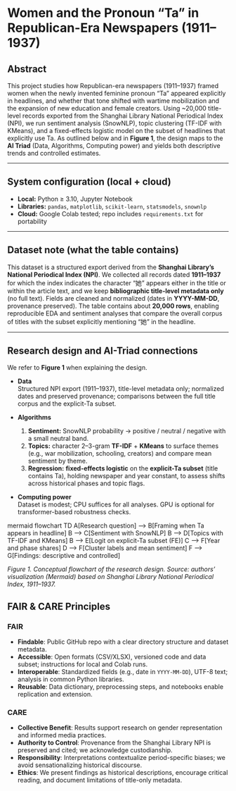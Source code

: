# Women and the Pronoun “Ta” in Republican-Era Newspapers (1911–1937)

## Abstract
This project studies how Republican-era newspapers (1911–1937) framed women when the newly invented feminine pronoun “Ta” appeared explicitly in headlines, and whether that tone shifted with wartime mobilization and the expansion of new education and female creators. Using ~20,000 title-level records exported from the Shanghai Library National Periodical Index (NPI), we run sentiment analysis (SnowNLP), topic clustering (TF-IDF with KMeans), and a fixed-effects logistic model on the subset of headlines that explicitly use Ta. As outlined below and in **Figure 1**, the design maps to the **AI Triad** (Data, Algorithms, Computing power) and yields both descriptive trends and controlled estimates.

---

## System configuration (local + cloud)
- **Local:** Python ≥ 3.10, Jupyter Notebook
- **Libraries:** `pandas`, `matplotlib`, `scikit-learn`, `statsmodels`, `snownlp`
- **Cloud:** Google Colab tested; repo includes `requirements.txt` for portability

---

## Dataset note (what the table contains)
This dataset is a structured export derived from the **Shanghai Library’s National Periodical Index (NPI)**. We collected all records dated **1911–1937** for which the index indicates the character “她” appears either in the title or within the article text, and we keep **bibliographic title-level metadata only** (no full text). Fields are cleaned and normalized (dates in **YYYY-MM-DD**, provenance preserved). The table contains about **20,000 rows**, enabling reproducible EDA and sentiment analyses that compare the overall corpus of titles with the subset explicitly mentioning “她” in the headline.

---

## Research design and AI-Triad connections
We refer to **Figure 1** when explaining the design.

- **Data**  
  Structured NPI export (1911–1937), title-level metadata only; normalized dates and preserved provenance; comparisons between the full title corpus and the explicit-Ta subset.

- **Algorithms**  
  1) **Sentiment:** SnowNLP probability → positive / neutral / negative with a small neutral band.  
  2) **Topics:** character 2–3-gram **TF-IDF** + **KMeans** to surface themes (e.g., war mobilization, schooling, creators) and compare mean sentiment by theme.  
  3) **Regression:** **fixed-effects logistic** on the **explicit-Ta subset** (title contains Ta), holding newspaper and year constant, to assess shifts across historical phases and topic flags.

- **Computing power**  
  Dataset is modest; CPU suffices for all analyses. GPU is optional for transformer-based robustness checks.

mermaid flowchart TD A[Research question] --> B[Framing when Ta appears in headline] B --> C[Sentiment with SnowNLP] B --> D[Topics with TF-IDF and KMeans] B --> E[Logit on explicit-Ta subset (FE)] C --> F[Year and phase shares] D --> F[Cluster labels and mean sentiment] F --> G[Findings: descriptive and controlled]

*Figure 1. Conceptual flowchart of the research design. Source: authors’ visualization (Mermaid) based on Shanghai Library National Periodical Index, 1911–1937.*


## FAIR & CARE Principles

### FAIR
- **Findable**: Public GitHub repo with a clear directory structure and dataset metadata.
- **Accessible**: Open formats (CSV/XLSX), versioned code and data subset; instructions for local and Colab runs.
- **Interoperable**: Standardized fields (e.g., date in `YYYY-MM-DD`), UTF-8 text; analysis in common Python libraries.
- **Reusable**: Data dictionary, preprocessing steps, and notebooks enable replication and extension.

### CARE
- **Collective Benefit**: Results support research on gender representation and informed media practices.
- **Authority to Control**: Provenance from the Shanghai Library NPI is preserved and cited; we acknowledge custodianship.
- **Responsibility**: Interpretations contextualize period-specific biases; we avoid sensationalizing historical discourse.
- **Ethics**: We present findings as historical descriptions, encourage critical reading, and document limitations of title-only metadata.
